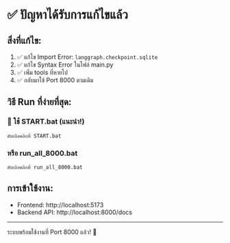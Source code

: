 # ✅ ปัญหาได้รับการแก้ไขแล้ว

## สิ่งที่แก้ไข:
1. ✅ แก้ไข Import Error: `langgraph.checkpoint.sqlite`
2. ✅ แก้ไข Syntax Error ในไฟล์ main.py
3. ✅ เพิ่ม tools ที่หายไป
4. ✅ กลับมาใช้ Port 8000 ตามเดิม

## วิธี Run ที่ง่ายที่สุด:

### 📌 ใช้ START.bat (แนะนำ!)
```
ดับเบิลคลิกที่ START.bat
```

### หรือ run_all_8000.bat
```
ดับเบิลคลิกที่ run_all_8000.bat
```

## การเข้าใช้งาน:
- Frontend: http://localhost:5173
- Backend API: http://localhost:8000/docs

---
ระบบพร้อมใช้งานที่ Port 8000 แล้ว! 🎉